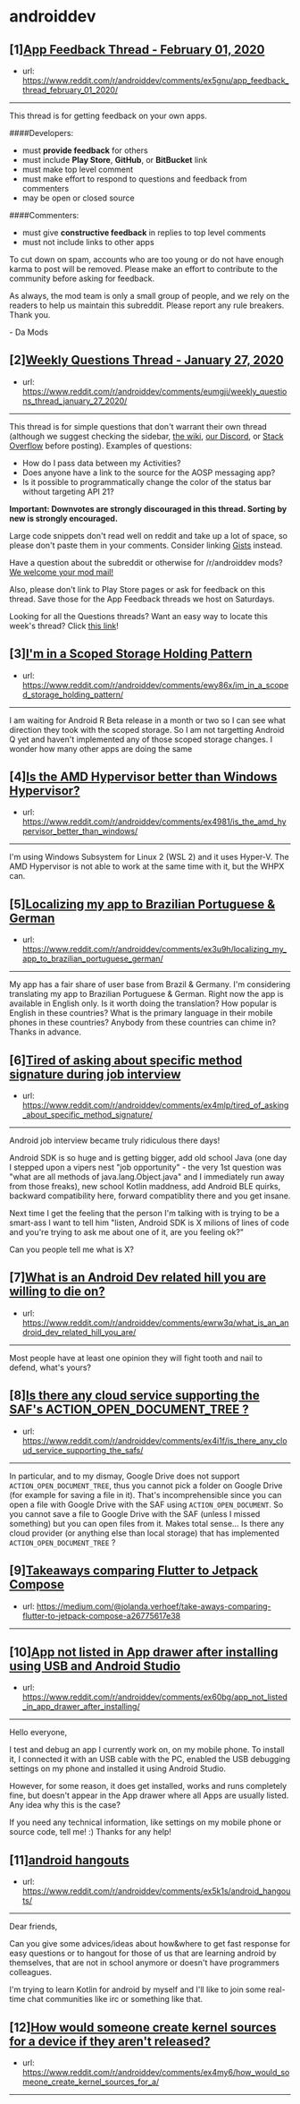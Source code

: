 # androiddev
## [1][App Feedback Thread - February 01, 2020](https://www.reddit.com/r/androiddev/comments/ex5gnu/app_feedback_thread_february_01_2020/)
- url: https://www.reddit.com/r/androiddev/comments/ex5gnu/app_feedback_thread_february_01_2020/
---
This thread is for getting feedback on your own apps.

####Developers:

- must **provide feedback** for others
- must include **Play Store**, **GitHub**, or **BitBucket** link
- must make top level comment
- must make effort to respond to questions and feedback from commenters
- may be open or closed source

####Commenters:

- must give **constructive feedback** in replies to top level comments
- must not include links to other apps

To cut down on spam, accounts who are too young or do not have enough karma to post will be removed. Please make an effort to contribute to the community before asking for feedback.

As always, the mod team is only a small group of people, and we rely on the readers to help us maintain this subreddit. Please report any rule breakers. Thank you.

\- Da Mods
## [2][Weekly Questions Thread - January 27, 2020](https://www.reddit.com/r/androiddev/comments/eumgji/weekly_questions_thread_january_27_2020/)
- url: https://www.reddit.com/r/androiddev/comments/eumgji/weekly_questions_thread_january_27_2020/
---
This thread is for simple questions that don't warrant their own thread (although we suggest checking the sidebar, [the wiki](http://www.reddit.com/r/androiddev/wiki/), [our Discord](https://discord.gg/D2cNrqX), or [Stack Overflow](http://stackoverflow.com) before posting). Examples of questions:

* How do I pass data between my Activities?
* Does anyone have a link to the source for the AOSP messaging app?
* Is it possible to programmatically change the color of the status bar without targeting API 21?

**Important: Downvotes are strongly discouraged in this thread. Sorting by new is strongly encouraged.**

Large code snippets don't read well on reddit and take up a lot of space, so please don't paste them in your comments. Consider linking [Gists](https://gist.github.com) instead.

Have a question about the subreddit or otherwise for /r/androiddev mods? [We welcome your mod mail!](http://www.reddit.com/message/compose?to=%2Fr%2Fandroiddev)

Also, please don't link to Play Store pages or ask for feedback on this thread. Save those for the App Feedback threads we host on Saturdays.

Looking for all the Questions threads? Want an easy way to locate this week's thread? Click [this link](https://www.reddit.com/r/androiddev/search?q=title%3A%22questions+thread%22+author%3A%22AutoModerator%22&amp;restrict_sr=on&amp;sort=new&amp;t=all)!
## [3][I'm in a Scoped Storage Holding Pattern](https://www.reddit.com/r/androiddev/comments/ewy86x/im_in_a_scoped_storage_holding_pattern/)
- url: https://www.reddit.com/r/androiddev/comments/ewy86x/im_in_a_scoped_storage_holding_pattern/
---
I am waiting for Android R Beta release in a month or two so I can see what direction they took with the scoped storage.  So I am not targetting Android Q yet and haven't implemented any of those scoped storage changes.  I wonder how many other apps are doing the same
## [4][Is the AMD Hypervisor better than Windows Hypervisor?](https://www.reddit.com/r/androiddev/comments/ex4981/is_the_amd_hypervisor_better_than_windows/)
- url: https://www.reddit.com/r/androiddev/comments/ex4981/is_the_amd_hypervisor_better_than_windows/
---
I'm using Windows Subsystem for Linux 2 (WSL 2) and it uses Hyper-V. The AMD Hypervisor is not able to work at the same time with it, but the WHPX can.
## [5][Localizing my app to Brazilian Portuguese &amp; German](https://www.reddit.com/r/androiddev/comments/ex3u9h/localizing_my_app_to_brazilian_portuguese_german/)
- url: https://www.reddit.com/r/androiddev/comments/ex3u9h/localizing_my_app_to_brazilian_portuguese_german/
---
My app has a fair share of user base from Brazil &amp; Germany. I'm considering translating my app to Brazilian Portuguese &amp; German. Right now the app is available in English only.
Is it worth doing the translation? How popular is English in these countries? What is the primary language in their mobile phones in these countries?
Anybody from these countries can chime in? 
Thanks in advance.
## [6][Tired of asking about specific method signature during job interview](https://www.reddit.com/r/androiddev/comments/ex4mlp/tired_of_asking_about_specific_method_signature/)
- url: https://www.reddit.com/r/androiddev/comments/ex4mlp/tired_of_asking_about_specific_method_signature/
---
Android job interview became truly ridiculous there days!

Android SDK is so huge and is getting bigger, add old school Java (one day I stepped upon a vipers nest "job opportunity" - the very 1st question was "what are all methods of java.lang.Object.java" and I immediately run away from those freaks), new school Kotlin maddness, add Android BLE quirks, backward compatibility here, forward compatiblity there and you get insane.

Next time I get the feeling that the person I'm talking with is trying to be a smart-ass I want to tell him "listen, Android SDK is X milions of lines of code and you're trying to ask me about one of it, are you feeling ok?"

Can you people tell me what is X?
## [7][What is an Android Dev related hill you are willing to die on?](https://www.reddit.com/r/androiddev/comments/ewrw3q/what_is_an_android_dev_related_hill_you_are/)
- url: https://www.reddit.com/r/androiddev/comments/ewrw3q/what_is_an_android_dev_related_hill_you_are/
---
Most people have at least one opinion they will fight tooth and nail to defend, what's yours?
## [8][Is there any cloud service supporting the SAF's ACTION_OPEN_DOCUMENT_TREE ?](https://www.reddit.com/r/androiddev/comments/ex4i1f/is_there_any_cloud_service_supporting_the_safs/)
- url: https://www.reddit.com/r/androiddev/comments/ex4i1f/is_there_any_cloud_service_supporting_the_safs/
---
In particular, and to my dismay, Google Drive does not support `ACTION_OPEN_DOCUMENT_TREE`, thus you cannot pick a folder on Google Drive (for example for saving a file in it). That's incomprehensible since you can open a file with Google Drive with the SAF using `ACTION_OPEN_DOCUMENT`. 
So you cannot save a file to Google Drive with the SAF (unless I missed something) but you can open files from it. Makes total sense...
Is there any cloud provider (or anything else than local storage) that has implemented `ACTION_OPEN_DOCUMENT_TREE` ?
## [9][Takeaways comparing Flutter to Jetpack Compose](https://www.reddit.com/r/androiddev/comments/ewq88p/takeaways_comparing_flutter_to_jetpack_compose/)
- url: https://medium.com/@jolanda.verhoef/take-aways-comparing-flutter-to-jetpack-compose-a26775617e38
---

## [10][App not listed in App drawer after installing using USB and Android Studio](https://www.reddit.com/r/androiddev/comments/ex60bg/app_not_listed_in_app_drawer_after_installing/)
- url: https://www.reddit.com/r/androiddev/comments/ex60bg/app_not_listed_in_app_drawer_after_installing/
---
Hello everyone,

I test and debug an app I currently work on, on my mobile phone. To install it, I connected it with an USB cable with the PC, enabled the USB debugging settings on my phone and installed it using Android Studio.

However, for some reason, it does get installed, works and runs completely fine, but doesn't appear in the App drawer where all Apps are usually listed. Any idea why this is the case?

If you need any technical information, like settings on my mobile phone or source code, tell me! :) Thanks for any help!
## [11][android hangouts](https://www.reddit.com/r/androiddev/comments/ex5k1s/android_hangouts/)
- url: https://www.reddit.com/r/androiddev/comments/ex5k1s/android_hangouts/
---
Dear friends, 

Can you give some advices/ideas about how&amp;where to get fast response for easy questions or to hangout for those of us that are learning android by themselves, that are not in school anymore or doesn't have programmers colleagues.

I'm trying to learn Kotlin for android by myself and I'll like to join some real-time chat communities like irc or something like that.
## [12][How would someone create kernel sources for a device if they aren't released?](https://www.reddit.com/r/androiddev/comments/ex4my6/how_would_someone_create_kernel_sources_for_a/)
- url: https://www.reddit.com/r/androiddev/comments/ex4my6/how_would_someone_create_kernel_sources_for_a/
---


